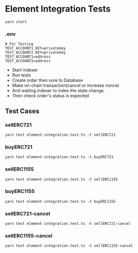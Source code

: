 # Element Integration Tests
``` shell
yarn start
```
### .env
```
# For Testing
TEST_ACCOUNT1_KEY=privatekey
TEST_ACCOUNT2_KEY=privatekey
TEST_ACCOUNT1=address
TEST_ACCOUNT2=address
```

- Start indexer
- Run tests
- Create order then sore to Database
- Make on-chain transaction(cancel or increase nonce)
- And waiting indexer to index the state change.
- Then check order's status is expected

## Test Cases

### sellERC721

```shell
yarn test element-integration.test.ts -t sellERC721
```

### buyERC721
```shell
yarn test element-integration.test.ts -t buyERC721
```

### sellERC1155
```shell
yarn test element-integration.test.ts -t sellERC1155
```

### buyERC1155
```shell
yarn test element-integration.test.ts -t buyERC1155
```

### sellERC721-cancel
```shell
yarn test element-integration.test.ts -t sellERC721-cancel
```

### sellERC1155-cancel
```shell
yarn test element-integration.test.ts -t sellERC1155-cancel
```